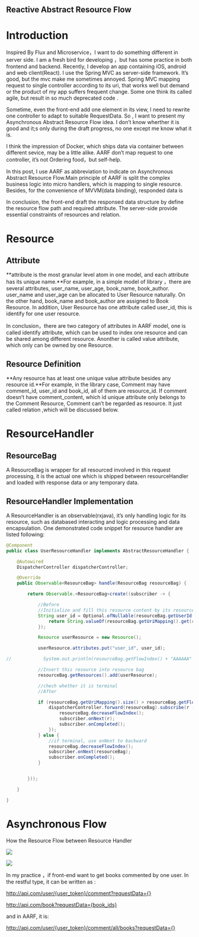 ## Reactive Abstract Resource Flow

# Introduction

Inspired By Flux and Microservice，I want to do something different in server side. I am a fresh bird for developing ，but has some practice in both frontend and backend. Recently, I develop an app containing iOS, android and web client(React). I use the Spring MVC as server-side framework. It’s good, but the mvc make me sometimes annoyed. Spring MVC mapping request to single controller according to its uri, that works well but demand or the product of my app suffers frequent change. Some one think its called agile, but result in so much deprecated code .

Sometime, even the front-end add one element in its view, I need to rewrite one controller to adapt to suitable RequestData. So , I want to present my Asynchronous Abstract Resource Flow idea. I don’t know wherther it is good and it;s only during the draft progress, no one except me know what it is.

I think the impression of Docker, which ships data via container between different sevice, may be a little alike. AARF don’t map request to one controller, it’s not Ordering food，but self-help.

In this post, I use AARF as abbreviation to indicate on Asynchronous Abstract Resource Flow.Main principle of AARF is split the complex business logic into micro handlers, which is mapping to single resource. Besides, for the convenience of MVVM(data binding), responded data is

In conclusion, the front-end draft the responsed data structure by define the resource flow path and required attribute. The server-side provide essential constraints of resources and relation.

# Resource

## Attribute

**attribute is the most granular level atom in one model, and each attribute has its unique name.**For example, in a simple model of library ，there are several attributes, user_name, user_age, book_name, book_author. user_name and user_age can be allocated to User Resource naturally. On the other hand, book_name and book_author are assigned to Book Resource. In addition, User Resource has one attribute called user_id, this is identify for one user resource.

In conclusion，there are two category of attributes in AARF model, one is called identify attribute, which can be used to index one resource and can be shared among different resource. Anonther is called value attribute, which only can be owned by one Resource.

## Resource Definition

**Any resource has at least one unique value attribute besides any resource id.**For example, in the library case, Comment may have comment_id, user_id and book_id, all of them are resource_id. If comment doesn’t have comment_content, which id unique attribute only belongs to the Comment Resource, Comment can’t be regarded as resource. It just called relation ,which will be discussed below.

# ResourceHandler

## ResourceBag

A ResourceBag is wrapper for all resourced involved in this request processing, it is the actual one which is shipped between resourceHandler and loaded with response data or any temporary data.

## ResourceHandler Implementation

A ResourceHandler is an observable(rxjava), it’s only handling logic for its resource, such as databased interacting and logic processing and data encapsulation. One demonstrated code snippet for resource handler are listed following:

```java
@Component
public class UserResourceHandler implements AbstractResourceHandler {

    @Autowired
    DispatcherController dispatcherController;

    @Override
    public Observable<ResourceBag> handle(ResourceBag resourceBag) {

        return Observable.<ResourceBag>create((subscriber -> {

            //Before
            //Initialize and fill this resource content by its resource_id
            String user_id = Optional.ofNullable(resourceBag.getUserId()).orElseGet(() -> {
                return String.valueOf(resourceBag.getUriMapping().get(resourceBag.getFlowIndex())[1]);
            });

            Resource userResource = new Resource();

            userResource.attributes.put("user_id", user_id);

//            System.out.println(resourceBag.getFlowIndex() + "AAAAAA" + resourceBag.getUriMapping().size());

            //Insert this resource into resource bag
            resourceBag.getResources().add(userResource);

            //chech whether it is terminal
            //After

            if (resourceBag.getUriMapping().size() > resourceBag.getFlowIndex() + 1) {
                dispatcherController.forward(resourceBag).subscribe(r -> {
                    resourceBag.decreaseFlowIndex();
                    subscriber.onNext(r);
                    subscriber.onCompleted();
                });
            } else {
                //if terminal, use onNext to backward
                resourceBag.decreaseFlowIndex();
                subscriber.onNext(resourceBag);
                subscriber.onCompleted();
            }


        }));

    }

}
```

# Asynchronous Flow

How the Resource Flow between Resource Handler

![](http://7xlgth.com1.z0.glb.clouddn.com/56A0BE00-E44F-4E08-AA96-3DB9CD0E561C.png)

![](http://7xlgth.com1.z0.glb.clouddn.com/E1C10411-FCDC-400D-81FA-3885065E1B70.png)

In my practice ，if front-end want to get books commented by one user. In the restful type, it can be written as :

http://api.com/user/{user_token}/comment?requestData={}

http://api.com/book?requestData={book_ids}

and in AARF, it is:

http://api.com/user/{user_token}/comment/all/books?requestData={}
